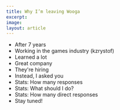 ```yaml
---
title: Why I’m leaving Wooga
excerpt: 
image: 
layout: article
---
```


- After 7 years
- Working in the games industry (kzrystof)
- Learned a lot
- Great company
- They're hiring
- Instead, I asked you
- Stats: How many responses
- Stats: What should I do?
- Stats: How many direct responses
- Stay tuned!